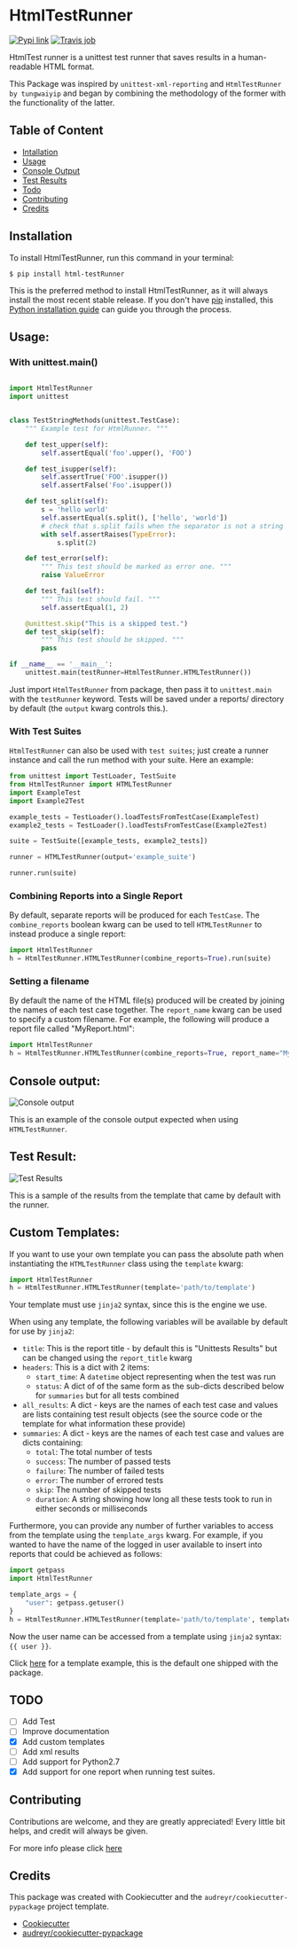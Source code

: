 # HtmlTestRunner


[![Pypi link](https://img.shields.io/pypi/v/html-testRunner.svg)](https://pypi.python.org/pypi/html-testRunner)
[![Travis job](https://img.shields.io/travis/oldani/HtmlTestRunner.svg)](https://travis-ci.org/oldani/HtmlTestRunner)



HtmlTest runner is a unittest test runner that saves results in a human-readable HTML format.

This Package was inspired by ``unittest-xml-reporting`` and
``HtmlTestRunner by tungwaiyip`` and began by combining the methodology of the former with the functionality of the latter.

## Table of Content

- [Intallation](#installation)
- [Usage](#usage)
- [Console Output](#console-output)
- [Test Results](#test-result)
- [Todo](#todo)
- [Contributing](#contributing)
- [Credits](#credits)

## Installation


To install HtmlTestRunner, run this command in your terminal:

```batch
$ pip install html-testRunner
```

This is the preferred method to install HtmlTestRunner, as it will always install the most recent stable release.
If you don't have [pip](https://pip.pypa.io) installed, this [Python installation guide](http://docs.python-guide.org/en/latest/starting/installation/) can guide
you through the process.


## Usage:

### With unittest.main()

```python

import HtmlTestRunner
import unittest


class TestStringMethods(unittest.TestCase):
    """ Example test for HtmlRunner. """

    def test_upper(self):
        self.assertEqual('foo'.upper(), 'FOO')

    def test_isupper(self):
        self.assertTrue('FOO'.isupper())
        self.assertFalse('Foo'.isupper())

    def test_split(self):
        s = 'hello world'
        self.assertEqual(s.split(), ['hello', 'world'])
        # check that s.split fails when the separator is not a string
        with self.assertRaises(TypeError):
            s.split(2)

    def test_error(self):
        """ This test should be marked as error one. """
        raise ValueError

    def test_fail(self):
        """ This test should fail. """
        self.assertEqual(1, 2)

    @unittest.skip("This is a skipped test.")
    def test_skip(self):
        """ This test should be skipped. """
        pass

if __name__ == '__main__':
    unittest.main(testRunner=HtmlTestRunner.HTMLTestRunner())
```

Just import `HtmlTestRunner` from package, then pass it to `unittest.main` with the `testRunner` keyword.
Tests will be saved under a reports/ directory by default (the `output` kwarg controls this.).

### With Test Suites
`HtmlTestRunner` can also be used with `test suites`; just create a runner instance and call the run method with your suite.
Here an example:

```python
from unittest import TestLoader, TestSuite
from HtmlTestRunner import HTMLTestRunner
import ExampleTest
import Example2Test

example_tests = TestLoader().loadTestsFromTestCase(ExampleTest)
example2_tests = TestLoader().loadTestsFromTestCase(Example2Test)

suite = TestSuite([example_tests, example2_tests])

runner = HTMLTestRunner(output='example_suite')

runner.run(suite)
```

### Combining Reports into a Single Report

By default, separate reports will be produced for each `TestCase`.
The `combine_reports` boolean kwarg can be used to tell `HTMLTestRunner` to instead produce a single report:
 ```python
import HtmlTestRunner
h = HtmlTestRunner.HTMLTestRunner(combine_reports=True).run(suite)
 ```

### Setting a filename
By default the name of the HTML file(s) produced will be created by joining the names of each test case together.
The `report_name` kwarg can be used to specify a custom filename.
For example, the following will produce a report file called "MyReport.html":

```python
import HtmlTestRunner
h = HtmlTestRunner.HTMLTestRunner(combine_reports=True, report_name="MyReport", add_timestamp=False).run(suite)
```

## Console output:

![Console output](docs/console_output.png)

This is an example of the console output expected when using `HTMLTestRunner`.


## Test Result:

![Test Results](docs/test_results.gif)

This is a sample of the results from the template that came by default with the runner.

## Custom Templates:

If you want to use your own template you can pass the absolute path when instantiating the `HTMLTestRunner` class using the `template` kwarg:
 ```python
import HtmlTestRunner
h = HtmlTestRunner.HTMLTestRunner(template='path/to/template')
 ```
Your template must use `jinja2` syntax, since this is the engine we use.


When using any template, the following variables will be available by default for use by `jinja2`:

- `title`: This is the report title - by default this is "Unittests Results" but can be changed using the `report_title` kwarg
- `headers`: This is a dict with 2 items:
    - `start_time`: A `datetime` object representing when the test was run
    - `status`: A dict of of the same form as the sub-dicts described below for `summaries` but for all tests combined
- `all_results`: A dict - keys are the names of each test case and values are lists containing test result objects (see the source code or the template for what information these provide)
- `summaries`: A dict - keys are the names of each test case and values are dicts containing:
    - `total`: The total number of tests
    - `success`: The number of passed tests
    - `failure`: The number of failed tests
    - `error`: The number of errored tests
    - `skip`: The number of skipped tests
    - `duration`: A string showing how long all these tests took to run in either seconds or milliseconds
    
Furthermore, you can provide any number of further variables to access from the template using the `template_args` kwarg.
For example, if you wanted to have the name of the logged in user available to insert into reports that could be achieved as follows:
```python
import getpass
import HtmlTestRunner

template_args = {
    "user": getpass.getuser()
}
h = HtmlTestRunner.HTMLTestRunner(template='path/to/template', template_args=template_args)
```

Now the user name can be accessed from a template using `jinja2` syntax: `{{ user }}`.


Click [here](docs/example_template.html) for a template example, this is the default one shipped with the package.



## TODO

- [ ] Add Test
- [ ] Improve documentation
- [x] Add custom templates
- [ ] Add xml results
- [ ] Add support for Python2.7
- [x] Add support for one report when running test suites.

## Contributing

Contributions are welcome, and they are greatly appreciated! Every
little bit helps, and credit will always be given.

For more info please click [here](./CONTRIBUTING.md)

## Credits

This package was created with Cookiecutter and the `audreyr/cookiecutter-pypackage` project template.

- [Cookiecutter](https://github.com/audreyr/cookiecutter)
- [audreyr/cookiecutter-pypackage](https://github.com/audreyr/cookiecutter-pypackage)

